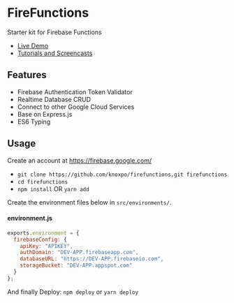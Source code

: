 # FireFunctions
Starter kit for Firebase Functions

- [Live Demo](https://firestarter-96e460.firebaseapp.com/)
- [Tutorials and Screencasts](https://medium.com/knoxpo)

## Features

- Firebase Authentication Token Validator
- Realtime Database CRUD
- Connect to other Google Cloud Services
- Base on Express.js
- ES6 Typing

## Usage

Create an account at https://firebase.google.com/

- `git clone https://github.com/knoxpo/firefunctions.git firefunctions`
- `cd firefunctions`
- `npm install` OR `yarn add`

Create the environment files below in `src/environments/`.

#### environment.js
```javascript
exports.environment = {
  firebaseConfig: {
    apiKey: "APIKEY",
    authDomain: "DEV-APP.firebaseapp.com",
    databaseURL: "https://DEV-APP.firebaseio.com",
    storageBucket: "DEV-APP.appspot.com"
  }
};
```

And finally Deploy: `npm deploy` or `yarn deploy`

